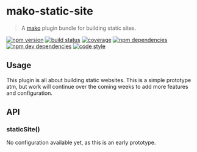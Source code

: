 # mako-static-site

> A [mako][mako] plugin bundle for building static sites.

[![npm version][npm-badge]][npm]
[![build status][travis-badge]][travis]
[![coverage][coveralls-badge]][coveralls]
[![npm dependencies][david-badge]][david]
[![npm dev dependencies][david-dev-badge]][david-dev]
[![code style][standard-badge]][standard]

## Usage

This plugin is all about building static websites. This is a simple prototype
atm, but work will continue over the coming weeks to add more features and
configuration.

## API

### staticSite()

No configuration available yet, as this is an early prototype.


[mako]: https://github.com/makojs/core
[coveralls]: https://coveralls.io/github/makojs/static-site
[coveralls-badge]: https://img.shields.io/coveralls/makojs/static-site.svg
[david]: https://david-dm.org/makojs/static-site
[david-badge]: https://img.shields.io/david/makojs/static-site.svg
[david-dev]: https://david-dm.org/makojs/static-site#info=devDependencies
[david-dev-badge]: https://img.shields.io/david/dev/makojs/static-site.svg
[npm]: https://www.npmjs.com/package/mako-static-site
[npm-badge]: https://img.shields.io/npm/v/mako-static-site.svg
[standard]: http://standardjs.com/
[standard-badge]: https://img.shields.io/badge/code%20style-standard-brightgreen.svg
[travis]: https://travis-ci.org/makojs/static-site
[travis-badge]: https://img.shields.io/travis/makojs/static-site.svg
